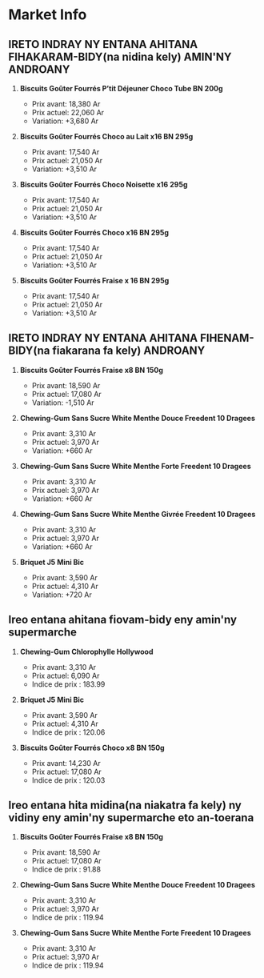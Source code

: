 # Market Info

## IRETO INDRAY NY ENTANA AHITANA FIHAKARAM-BIDY(na nidina kely) AMIN'NY ANDROANY

1. **Biscuits Goûter Fourrés P’tit Déjeuner Choco Tube BN 200g**
   - Prix avant: 18,380 Ar
   - Prix actuel: 22,060 Ar
   - Variation: +3,680 Ar

2. **Biscuits Goûter Fourrés Choco au Lait x16 BN 295g**
   - Prix avant: 17,540 Ar
   - Prix actuel: 21,050 Ar
   - Variation: +3,510 Ar

3. **Biscuits Goûter Fourrés Choco Noisette x16 295g**
   - Prix avant: 17,540 Ar
   - Prix actuel: 21,050 Ar
   - Variation: +3,510 Ar

4. **Biscuits Goûter Fourrés Choco x16 BN 295g**
   - Prix avant: 17,540 Ar
   - Prix actuel: 21,050 Ar
   - Variation: +3,510 Ar

5. **Biscuits Goûter Fourrés Fraise x 16 BN 295g**
   - Prix avant: 17,540 Ar
   - Prix actuel: 21,050 Ar
   - Variation: +3,510 Ar

## IRETO INDRAY NY ENTANA AHITANA FIHENAM-BIDY(na fiakarana fa kely) ANDROANY

1. **Biscuits Goûter Fourrés Fraise x8 BN 150g**
   - Prix avant: 18,590 Ar
   - Prix actuel: 17,080 Ar
   - Variation: -1,510 Ar

2. **Chewing-Gum Sans Sucre White Menthe Douce Freedent 10 Dragees**
   - Prix avant: 3,310 Ar
   - Prix actuel: 3,970 Ar
   - Variation: +660 Ar

3. **Chewing-Gum Sans Sucre White Menthe Forte Freedent 10 Dragees**
   - Prix avant: 3,310 Ar
   - Prix actuel: 3,970 Ar
   - Variation: +660 Ar

4. **Chewing-Gum Sans Sucre White Menthe Givrée Freedent 10 Dragees**
   - Prix avant: 3,310 Ar
   - Prix actuel: 3,970 Ar
   - Variation: +660 Ar

5. **Briquet J5 Mini Bic**
   - Prix avant: 3,590 Ar
   - Prix actuel: 4,310 Ar
   - Variation: +720 Ar

## Ireo entana ahitana fiovam-bidy eny amin'ny supermarche

1. **Chewing-Gum Chlorophylle Hollywood**
   - Prix avant: 3,310 Ar
   - Prix actuel: 6,090 Ar
   - Indice de prix : 183.99

2. **Briquet J5 Mini Bic**
   - Prix avant: 3,590 Ar
   - Prix actuel: 4,310 Ar
   - Indice de prix : 120.06

3. **Biscuits Goûter Fourrés Choco x8 BN 150g**
   - Prix avant: 14,230 Ar
   - Prix actuel: 17,080 Ar
   - Indice de prix : 120.03

## Ireo entana hita midina(na niakatra fa kely) ny vidiny eny amin'ny supermarche eto an-toerana

1. **Biscuits Goûter Fourrés Fraise x8 BN 150g**
   - Prix avant: 18,590 Ar
   - Prix actuel: 17,080 Ar
   - Indice de prix : 91.88

2. **Chewing-Gum Sans Sucre White Menthe Douce Freedent 10 Dragees**
   - Prix avant: 3,310 Ar
   - Prix actuel: 3,970 Ar
   - Indice de prix : 119.94

3. **Chewing-Gum Sans Sucre White Menthe Forte Freedent 10 Dragees**
   - Prix avant: 3,310 Ar
   - Prix actuel: 3,970 Ar
   - Indice de prix : 119.94

